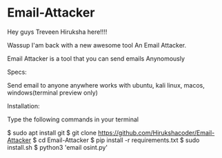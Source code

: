 # Email-Attacker
Hey guys Treveen Hiruksha here!!!!

Wassup I'am back with a new awesome tool An Email Attacker.

Email Attacker is a tool that you can send emails Anynomously

Specs:

Send email to anyone anywhere
works with ubuntu, kali linux, macos, windows(terminal preview only)

Installation:

Type the following commands in your terminal

$ sudo apt install git
$ git clone https://github.com/Hirukshacoder/Email-Attacker
$ cd Email-Attacker
$ pip install -r requirements.txt
$ sudo install.sh
$ python3 'email osint.py'
